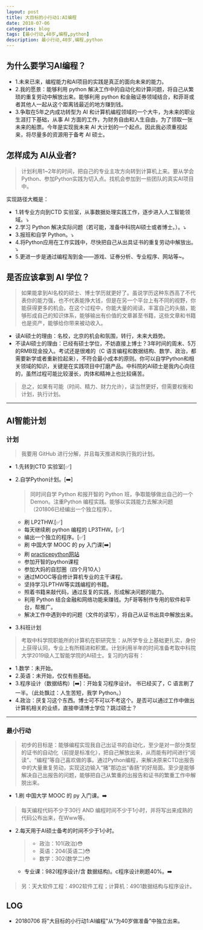```yaml
---
layout: post
title: 大目标的小行动1:AI编程
date: 2018-07-06
categories: blog
tags: [最小行动,40岁,编程,python]
description: 最小行动,40岁,编程,python
---
```


## 为什么要学习AI编程？

- 1.未来已来，编程能力和AI项目的实践是真正的面向未来的能力。
- 2.我的愿景：能够利用 python 解决工作中的自动化和计算问题，将自己从繁琐的重复劳动中解放出来。能够利用 python 和金融证券领域结合，和菲哥或者其他人一起从这个距离钱最近的地方赚到钱。
- 3.争取在5年之内成功转型为 AI 和计算机编程领域的一个大牛，为未来的职业生涯打下基础，从事 AI 方面的工作，为财务自由和人生自由，为了领取一张未来的船票。今年是实现我未来 AI 大计划的一个起点。因此我必须重视起来，将尽量多的资源用于备考 AI 硕士。

## 怎样成为 AI从业者?

> 计划利用1~2年的时间，把自己的专业主攻方向转到计算机上来。要从学会Python、参加Python实践为切入点。找机会参加到一些团队的真实AI项目中。

实现路径大概是：
  - 1.转专业方向到CTD 实验室，从事数据处理实践工作，逐步进入人工智能领域。⤵️
  - 2.学习 Python 解决实际问题（若可能，准备中科院AI硕士或者博士。）。⤵️
  - 3.报班和自学 Python。⤵️
  - 4.将Python应用在工作实践中，尽快把自己从出具证书的重复劳动中解放出。⤵️
  - 5.更进一步是通过编程淘到金——游戏、证券分析、专业程序、网站等~。


## 是否应该拿到 AI 学位？
> 如果能拿到AI名校的硕士、博士学历就更好了。虽说学历这种东西高了不代表你的能力强，也不代表能挣大钱，但是在另一个平台上有不同的视野，你能获得更多的机会。在这个过程中，你能大量的阅读，丰富自己的头脑，能够形成自己的知识体系，能够输出有价值的文章甚至书籍，这些文章和书籍也是资产，能够给你带来被动收入。

- 读AI硕士的理由：名校，北京的机会和氛围，转行，未来大趋势。
- 不读AI硕士的理由：已经有硕士学位，不妨直接上博士？3年时间的周末、5万的RMB现金投入。考试还是很难的（C 语言编程和数据结构、数学、政治，都需要新学或者重新捡起来），不符合最小成本的原则。你可以自学Python和相关领域的知识，关键是在实践项目中打磨产品。中科院的AI硕士是我内心向往的，虽然过程可能比较漫长，肉体和精神上也比较痛苦。

> 总之，如果有可能（时间、精力、财力允许），读当然更好，但需要权衡和计划，执行计划。
---

## AI智能计划

### 计划
>我要用 GitHub 进行分解，并且每天推进和执行我的计划。

- 1.先转到CTD 实验室[✅]
- 2.自学Python计划。[➡️]
  >同时间自学 Python 和报开智的 Python 班，争取能够做出自己的一个 Demon。注重Python 编程实践。能够以实践能力去解决问题（201806已经编出一个独立程序）。
  - 刷 LP2THW.[✅]
  - 每天继续刷 python 编程的 LP3THW。[✅]
  - 编出一个独立的程序。[✅]
  - 刷 中国大学 MOOC 的 py 入门课[➡️]
  - 刷 [practicepython网站](http://www.practicepython.org/)
  - 参加开智的python课程
  - 参加大妈的自怼圈（四个月10人）
  - 通过MOOC等自修计算机专业的主干课程。
  - 坚持学习LPTHW等实践编程的书籍。
  - 照着书籍来敲代码，通过反复的实践，形成解决问题的能力。
  - 利用 Python 结合金融和网络功能来赚钱。为F哥等制作专用的软件和平台，帮推广。
  - 解决工作中遇到中的问题（文件的读写），将自己从证书出具中解放出来。

- 3.科班计划
> 考取中科学院职能所的计算机在职研究生：从所学专业上基础更扎实，身份上获得认同，专业上有所精进和积累。计划利用半年的时间准备考取中科院大学2019级人工智能学院的AI硕士。复习的内容有：
  - 1.数学：未开始。
  - 2.英语：未开始，仅仅有些基础。
  - 3.程序设计（数据结构）[➡️]：开始复习程序设计。
  书已经买了，C 语言刷了一半。（此处飘过：人生苦短，我学 Python。）
  - 4.政治：厌复习这个东西。博士可不可以不考这个。是否可以通过工作中做出计算机相关的业绩，直接申请博士学位？跳过硕士？
---

### 最小行动
> 初步的目标是：能够编程实现我自己出证书的自动化，至少是对一部分类型的证书的自动化（前提是标准化），把自己解放出来，从而能有时间进行“阅读”、“编程”等自己喜欢做的事。通过Python编程，来解决原来CTD出报告中的大量重复劳动，实现这边输入“猪”那边出“香肠”的好局面。至少是能够解决自己出报告的问题，能够把自己从繁重的出报告和证书的繁重工作中解脱出来。

- 1.刷 中国大学 MOOC 的 py 入门课。➡️
> 每天编程代码不少于30行 AND 编程时间不少于1小时，并将写出来成熟的代码公布出来，在Www等。

- 2.每天用于AI硕士备考的时间不少于1小时。
  > - 政治：101(政治)😳
  > - 英语：204(英语二)😳
  > - 数学：302(数学二)😳

    - 专业课：982(程序设计/含 数据结构)。c程序设计刷题40%。➡️

>另：天大软件工程：4902软件工程；计算机：4901数据结构与程序设计。


## LOG
- 20180706 将"大目标的小行动1:AI编程"从“为40岁做准备”中独立出来。
